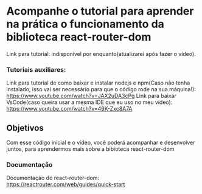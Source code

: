 # Acompanhe o tutorial para aprender na prática o funcionamento da biblioteca react-router-dom

Link para tutorial: indisponível por enquanto(atualizarei após fazer o vídeo).

### Tutoriais auxiliares:

Link para tutorial de como baixar e instalar nodejs e npm(Caso não tenha instalado, isso vai ser necessário para que o código rode na sua máquina!): https://www.youtube.com/watch?v=JAX2uDA3cPg
Link para baixar VsCode(caso queira usar a mesma IDE que eu uso no meu vídeo): https://www.youtube.com/watch?v=49K-Zxc8A7A

## Objetivos

Com esse código inicial e o vídeo, você poderá acompanhar e desenvolver juntos, para aprendermos mais sobre a bibioteca react-router-dom

### Documentação

Documentação do react-router-dom: https://reactrouter.com/web/guides/quick-start
